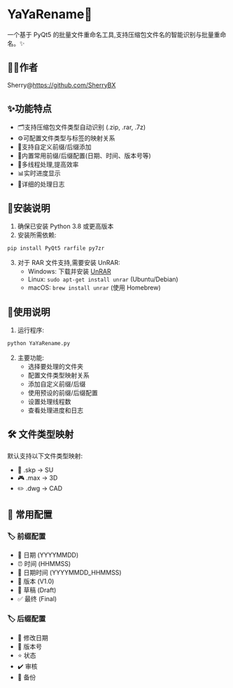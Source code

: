 # YaYaRename🌟

一个基于 PyQt5 的批量文件重命名工具,支持压缩包文件名的智能识别与批量重命名。✨

## 👩‍💻作者
Sherry@https://github.com/SherryBX

## ✨功能特点

- 🗂️支持压缩包文件类型自动识别 (.zip, .rar, .7z)
- ⚙️可配置文件类型与标签的映射关系
- 📝支持自定义前缀/后缀添加
- 📅内置常用前缀/后缀配置(日期、时间、版本号等)
- 🚀多线程处理,提高效率
- 📊实时进度显示
- 📝详细的处理日志

## 🔧安装说明

1. 确保已安装 Python 3.8 或更高版本
2. 安装所需依赖:
```bash
pip install PyQt5 rarfile py7zr
```
3. 对于 RAR 文件支持,需要安装 UnRAR:
   - Windows: 下载并安装 [UnRAR](https://www.win-rar.com/download.html)
   - Linux: `sudo apt-get install unrar` (Ubuntu/Debian)
   - macOS: `brew install unrar` (使用 Homebrew)

## 🎯使用说明

1. 运行程序:
```bash
python YaYaRename.py
```
2. 主要功能:
   - 选择要处理的文件夹
   - 配置文件类型映射关系
   - 添加自定义前缀/后缀
   - 使用预设的前缀/后缀配置
   - 设置处理线程数
   - 查看处理进度和日志

## 🛠️ 文件类型映射

默认支持以下文件类型映射:
- 🎨 .skp -> SU
- 🎮 .max -> 3D
- ✏️ .dwg -> CAD

## 📌 常用配置

### 🏷️ 前缀配置
- 📅 日期 (YYYYMMDD)
- ⏰ 时间 (HHMMSS)
- 📆 日期时间 (YYYYMMDD_HHMMSS)
- 🔖 版本 (V1.0)
- 📝 草稿 (Draft)
- ✅ 最终 (Final)

### 🏷️ 后缀配置
- 📅 修改日期
- 🔢 版本号
- ⭐ 状态
- ✔️ 审核
- 💾 备份

